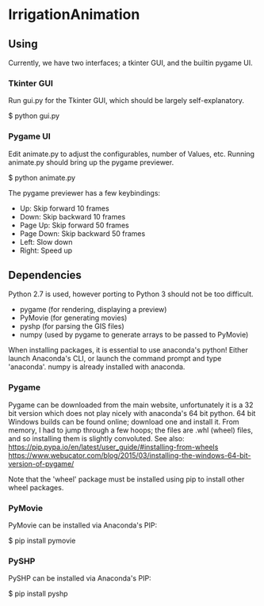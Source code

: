 # IrrigationAnimation #

## Using ##

Currently, we have two interfaces; a tkinter GUI, and the builtin pygame UI.

### Tkinter GUI ###

Run gui.py for the Tkinter GUI, which should be largely self-explanatory.

  $ python gui.py

### Pygame UI ###

Edit animate.py to adjust the configurables, number of Values, etc.
Running animate.py should bring up the pygame previewer.

  $ python animate.py

The pygame previewer has a few keybindings:
- Up: Skip forward 10 frames
- Down: Skip backward 10 frames
- Page Up: Skip forward 50 frames
- Page Down: Skip backward 50 frames
- Left: Slow down
- Right: Speed up

## Dependencies ##

Python 2.7 is used, however porting to Python 3 should not be too difficult.

- pygame (for rendering, displaying a preview)
- PyMovie (for generating movies)
- pyshp (for parsing the GIS files)
- numpy (used by pygame to generate arrays to be passed to PyMovie)

When installing packages, it is essential to use anaconda's python!
Either launch Anaconda's CLI, or launch the command prompt and type 'anaconda'.
numpy is already installed with anaconda.

### Pygame ###

Pygame can be downloaded from the main website, unfortunately it is a 32 bit
version which does not play nicely with anaconda's 64 bit python.
64 bit Windows builds can be found online; download one and install it.
From memory, I had to jump through a few hoops; the files are .whl (wheel)
files, and so installing them is slightly convoluted.
See also:
https://pip.pypa.io/en/latest/user_guide/#installing-from-wheels
https://www.webucator.com/blog/2015/03/installing-the-windows-64-bit-version-of-pygame/

Note that the 'wheel' package must be installed using pip to install other
wheel packages.

### PyMovie ###

PyMovie can be installed via Anaconda's PIP:

$ pip install pymovie

### PySHP ###

PySHP can be installed via Anaconda's PIP:

$ pip install pyshp



